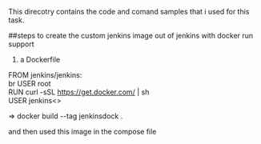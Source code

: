 This direcotry contains the code and comand samples that i used for this task.

##steps to create the custom jenkins image out of jenkins with docker run support
1. a Dockerfile

FROM jenkins/jenkins:<br>br
USER root<br>
RUN curl -sSL https://get.docker.com/ | sh<br>
USER jenkins<>

=> docker build --tag jenkinsdock .

and then used this image in the compose file

